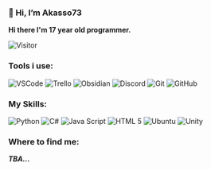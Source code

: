 ### 👋 Hi, I’m Akasso73

**Hi there I'm 17 year old programmer.**

![Visitor](https://komarev.com/ghpvc/?username=Akasso73)
### Tools i use:
![VSCode](https://img.shields.io/badge/-VSCode-22AFF5?style=flat-square&logo=visual-studio-code&logoColor=white)
![Trello](https://img.shields.io/badge/-Trello-0079C1?style=flat-square&logo=trello&logoColor=white)
![Obsidian](https://img.shields.io/badge/-Obsidian-795de1?style=flat-square&logo=obsidian&logoColor=white)
![Discord](https://img.shields.io/badge/-Discord-5764F4?style=flat-square&logo=Discord&logoColor=white)
![Git](https://img.shields.io/badge/-Git-F05032?style=flat-square&logo=git&logoColor=white)
![GitHub](https://img.shields.io/badge/-GitHub-181717?style=flat-square&logo=github&logoColor=white)

### My Skills:
![Python](https://img.shields.io/badge/-Python-3f7ca5?style=flat-square&logo=python&logoColor=white)
![C#](https://img.shields.io/badge/-C%23-795de1?style=flat-square&logo=csharp&logoColor=white)
![Java Script](https://img.shields.io/badge/-Java_Script-f4e061?style=flat-square&logo=javascript&logoColor=white)
![HTML 5](https://img.shields.io/badge/-HTML_5-ec6431?style=flat-square&logo=html5&logoColor=white)
![Ubuntu](https://img.shields.io/badge/-Ubuntu-f9892b?style=flat-square&logo=ubuntu&logoColor=white)
![Unity](https://img.shields.io/badge/-Unity-181717?style=flat-square&logo=unity&logoColor=white)



### Where to find me:
***TBA...***
